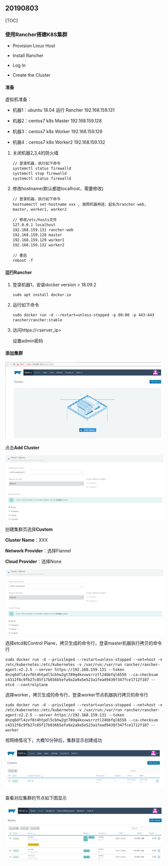 ## 20190803

[TOC]

### 使用Rancher搭建K8S集群

- Provision Linux Host  
- Install Rancher
- Log In

- Create the Cluster

#### 准备

虚拟机准备：

* 机器1：ubuntu 18.04 运行 Rancher 192.168.159.131

* 机器2：centos7  k8s Master 192.168.159.128

* 机器3：centos7  k8s Worker 192.168.159.129

* 机器4：centos7  k8s Worker2 192.168.159.132



1. 关闭机器2,3,4的防火墙

   ```
   // 登录机器，执行如下命令
   systemctl status firewalld
   systemctl stop firewalld
   systemctl status firewalld
   ```

2. 修改hostname(默认都是localhost，需要修改)

   ```
   // 登录机器，执行如下命令
   hostnamectl set-hostname xxx , 按照机器用途，起名为rancher-web, master, worker1, worker2 
   
   // 修改/etc/hosts文件
   127.0.0.1 localhost
   192.168.159.131 rancher-web
   192.168.159.128 master
   192.168.159.129 worker1
   192.168.159.132 worker2
   
   // 重启
   reboot -f
   ```

#### 运行Rancher

1. 登录机器1，安装docker version > 18.09.2

   ```
   sudo apt install docker.io
   ```

2. 运行如下命令

   ```shell
   sudo docker run -d --restart=unless-stopped -p 80:80 -p 443:443 rancher/rancher:stable
   ```

3. 访问https://<server_ip>

   设置admin密码

#### 添加集群

![rancher页面](.\pics\rancher_index.png)

点击**Add Cluster**

![img](.\pics\rancher_addcluster.png)

创建集群页选择**Custom**

**Cluster Name**：XXX

**Network Provider**：选择Flannel

**Cloud Provider**：选择None

![img](.\pics\rancher_addcluster.png)

选择etcd和Control Plane，拷贝生成的命令行，登录master机器执行拷贝的命令行

```
sudo docker run -d --privileged --restart=unless-stopped --net=host -v /etc/kubernetes:/etc/kubernetes -v /var/run:/var/run rancher/rancher-agent:v2.2.5 --server https://192.168.159.131 --token dnzq6dfl4zvf6t4htpdl5cbhw2gt789q4kxvwsrrztl24bbfql6556 --ca-checksum c4312f6c9fb27c85f17b036b5efa9a2a9a5e523a1fead9439f347fce1712f187 --etcd --controlplane
```



选择worker，拷贝生成的命令行，登录worker节点机器执行拷贝的命令行

```
sudo docker run -d --privileged --restart=unless-stopped --net=host -v /etc/kubernetes:/etc/kubernetes -v /var/run:/var/run rancher/rancher-agent:v2.2.5 --server https://192.168.159.131 --token dnzq6dfl4zvf6t4htpdl5cbhw2gt789q4kxvwsrrztl24bbfql6556 --ca-checksum c4312f6c9fb27c85f17b036b5efa9a2a9a5e523a1fead9439f347fce1712f187 --worker
```



视网络情况下，大概10分钟后，集群显示创建成功

![img](.\pics\rancher_sucess.png)

查看对应集群的节点如下图显示

![img](./pics/rancher_sucess_nodes.png)


